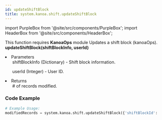 ```yaml
---
id: updateShiftBlock
title: system.kanoa.shift.updateShiftBlock
---
```


import PurpleBox from '@site/src/components/PurpleBox';
import HeaderBox from '@site/src/components/HeaderBox';

<PurpleBox>This function requires <b>KanoaOps</b> module</PurpleBox>
<HeaderBox header="Description">Updates a shift block (kanoaOps).</HeaderBox>
<HeaderBox header="Syntax">
    <b>updateShiftBlock(shiftBlockInfo, userId)</b>
    <li>Parameters <br />
        <ul>shiftBlockInfo (Dictionary) - Shift block information.</ul>
        <ul>userId (Integer) - User ID.</ul>
    </li>
    <li>Returns <br />
        <ul># of records modified.</ul>
    </li>
</HeaderBox>

### Code Example

```python
# Example Usage:
modifiedRecords = system.kanoa.shift.updateShiftBlock({'shiftBlockId': 1, 'shiftId': 2, 'startDate': newDate, 'endDate': newDate, 'rruleStr': 'FREQ=WEEKLY;COUNT=10'}, 123)

